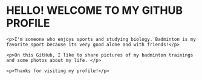<!DOCTYPE html>
<html>
  <body>
    <h1>HELLO! WELCOME TO MY GITHUB PROFILE </h1>

    <p>I'm someone who enjoys sports and studying biology. Badminton is my favorite sport because its very good alone and with friends!</p>

    <p>On this GitHub, I like to share pictures of my badminton trainings and some photos about my life. </p>

    <p>Thanks for visiting my profile!</p>
  </body>
</html>
